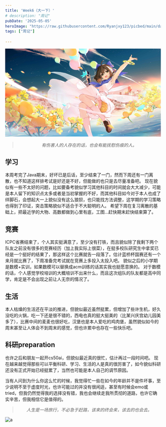 ```yaml
---
title: 'Week6（大一下）'
# description: "周记"
pubDate: '2025-05-05'    
heroImage: "https://raw.githubusercontent.com/Ryanjxy123/picbed/main/databizhihui_com_20231109141412169951045271252.jpg"
tags: ["周记"]

---
```


![a](https://raw.githubusercontent.com/Ryanjxy123/picbed/main/databizhihui_com_20231109141412169951045271252.jpg)

<blockquote style="text-align: center;">
    <p ><em>有伤害人的人存在的话，也会有能抚慰伤痕的人。</em></p>
</blockquote>

## 学习
本周考完了Java期末，好坏已是后话，至少结束了一门，然而下周还有一门离散，也不知道这样排考试是好还是不好，但能做的也只是去尽量准备吧。
现在貌似有一些不太好的问题，比如要备考貌似学习其他科目的时间就会大大减少，可能是本人留下的知识点太多或者是当初掌握的不好，而其他科目如今对于本人也成了绊脚石，会想起大一上貌似没有这么狼狈，也只能找方法调整，这学期的学习策略也得到了印证，突击策略貌似不适合于不大聪明的人。
希望下周在复习离散的基础上，把最近学的大物、高数都做到心里有底，工图...赶快期末赶快结束算了。

## 竞赛
ICPC省赛结束了，个人其实挺满意了，至少没有打铁，而且貌似除了我剩下两个队友之前没有很多的竞赛经历（加上我实际上很菜），在挺多校队研究生中拿奖已经是一个挺好的结果了，那这样这个比赛就告一段落了。估计蓝桥杯国赛还有一个来月就比赛了，下周准备完考试就在竞赛上多投入太投入吧。
貌似之后的小学期是数模+实训，如果数模可以替换成acm训练的话其实我也挺愿意换的。
对于数模的话，个人感觉学校培训的大概培训不出来什么，而且这次组队的队友都是高中同学，肯定是不会出现之前让人无奈的情况了。

## 生活
本人枯燥的生活还在平淡的推进，但貌似最近虽然挺累，但增加了些许生机，好久没吃的火锅，吃一下还是很不错的，西电也真的挺大挺美的（比某兴庆宫幼儿园美多了），比赛中间的麦麦也很好吃，汉堡也是本人爱吃的鸡肉堡，虽然貌似如今的周末甚至让人体会不到周末的感觉，但也许累中也存在一些快乐吧。

## 科研preparation
也许之后和朋友一起开cs50ai，但貌似最近真的很忙，估计再过一段时间吧。
现在越来越觉得那些可以平衡科研、学习、生活的人是真的很厉害了，如今貌似科研还没有正式开始已经挺累了，当然也可能是本人自己的调节原因。

当有人问到为什么你这么忙的时候，我觉得忙一些在如今的年龄并不是件坏事，至少说明不至于虚度时光，也许可能过的并没有很闲适，甚至有时候会emo或tried，但我仍然觉得我的选择没有错，我也会继续走我所贯彻的道路，也许它确实辛苦，但我相信它是值得的。


<blockquote style="text-align: center;">
    <p ><em>人生是一场旅行，不必急于赶路，该来的终会来，该去的也会去。</em></p>
</blockquote>

![a](/week6(2)_12.jpg)